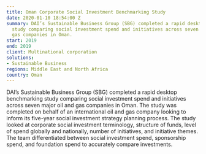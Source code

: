 ```yaml
---
title: Oman Corporate Social Investment Benchmarking Study
date: 2020-01-10 18:54:00 Z
summary: DAI’s Sustainable Business Group (SBG) completed a rapid desktop benchmarking
  study comparing social investment spend and initiatives across seven major oil and
  gas companies in Oman.
start: 2019
end: 2019
client: Multinational corporation
solutions:
- Sustainable Business
regions: Middle East and North Africa
country: Oman
---
```


DAI’s Sustainable Business Group (SBG) completed a rapid desktop benchmarking study comparing social investment spend and initiatives across seven major oil and gas companies in Oman. The study was completed on behalf of an international oil and gas company looking to inform its five-year social investment strategy planning process. The study looked at corporate social investment terminology, structure of funds, level of spend globally and nationally, number of initiatives, and initiative themes. The team differentiated between social investment spend, sponsorship spend, and foundation spend to accurately compare investments. 